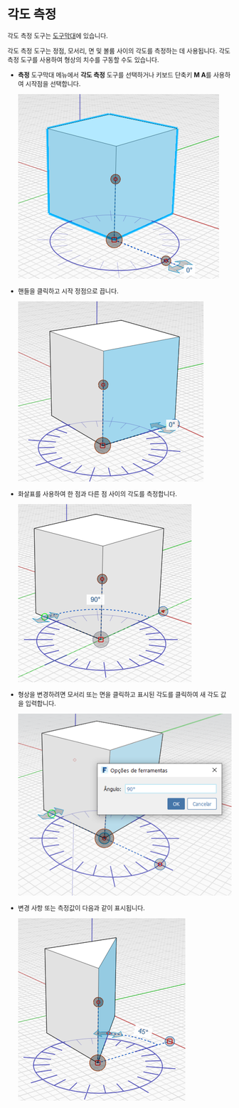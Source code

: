 # 각도 측정

각도 측정 도구는 [도구막대](../formit-introduction/tool-bars.md)에 있습니다.

각도 측정 도구는 정점, 모서리, 면 및 볼륨 사이의 각도를 측정하는 데 사용됩니다. 각도 측정 도구를 사용하여 형상의 치수를 구동할 수도 있습니다.

*   **측정** 도구막대 메뉴에서 **각도 측정** 도구를 선택하거나 키보드 단축키 **M A**를 사용하여 시작점을 선택합니다.

    <img src="../.gitbook/assets/measure-angle.png" alt="" data-size="original">
*   핸들을 클릭하고 시작 정점으로 끕니다.

    <img src="../.gitbook/assets/measure-angle2.png" alt="" data-size="original">
*   화살표를 사용하여 한 점과 다른 점 사이의 각도를 측정합니다.

    <img src="../.gitbook/assets/measure-angle4.png" alt="" data-size="original">
*   형상을 변경하려면 모서리 또는 면을 클릭하고 표시된 각도를 클릭하여 새 각도 값을 입력합니다.

    <img src="../.gitbook/assets/measure-angle3 (1).png" alt="" data-size="original">
*   변경 사항 또는 측정값이 다음과 같이 표시됩니다.

    <img src="../.gitbook/assets/measure-angle5.png" alt="" data-size="original">
